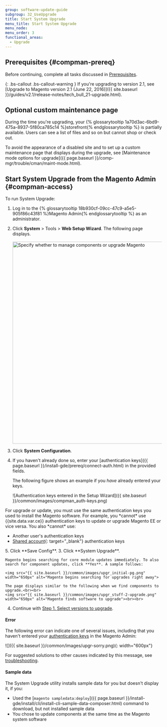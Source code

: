 ```yaml
---
group: software-update-guide
subgroup: 32_UseUpgrade
title: Start System Upgrade
menu_title: Start System Upgrade
menu_node:
menu_order: 3
functional_areas:
  - Upgrade
---
```


## Prerequisites   {#compman-prereq}

Before continuing, complete all tasks discussed in <a href="{{ page.baseurl }}/comp-mgr/prereq/prereq_compman.html">Prerequisites</a>.

{: .bs-callout .bs-callout-warning }
If you're upgrading to version 2.1, see [Upgrade to Magento version 2.1 (June 22, 2016)]({{ site.baseurl }}/guides/v2.1/release-notes/tech_bull_21-upgrade.html).

## Optional custom maintenance page

During the time you're upgrading, your {% glossarytooltip 1a70d3ac-6bd9-475a-8937-5f80ca785c14 %}storefront{% endglossarytooltip %} is partially available. Users can see a list of files and so on but cannot shop or check out.

To avoid the appearance of a disabled site and to set up a custom maintenance page that displays during the upgrade, see [Maintenance mode options for upgrade]({{ page.baseurl }}/comp-mgr/trouble/cman/maint-mode.html).

## Start System Upgrade from the Magento Admin   {#compman-access}

To run System Upgrade:

1.	Log in to the {% glossarytooltip 18b930cf-09cc-47c9-a5e5-905f86c43f81 %}Magento Admin{% endglossarytooltip %} as an administrator.
2.	Click **System** > Tools > **Web Setup Wizard**.
	The following page displays.<br><br>
	<img src="{{ site.baseurl }}/common/images/cman_upgr_initial.png" width="650px" alt="Specify whether to manage components or upgrade Magento">
3.	Click **System Configuration**.
4.	If you haven't already done so, enter your [authentication keys]({{ page.baseurl }}/install-gde/prereq/connect-auth.html) in the provided fields.

	The following figure shows an example if you *have* already entered your keys.

	![Authentication keys entered in the Setup Wizard]({{ site.baseurl }}/common/images/compman_auth-keys.png)

  <div class="bs-callout bs-callout-warning" markdown="1">
  For upgrade or update, you must use the same authentication keys you used to install the Magento software. For example, you *cannot* use {{site.data.var.ce}} authentication keys to update or upgrade Magento EE or vice versa. You also *cannot* use:

  * Another user's authentication keys
  * [Shared account](http://docs.magento.com/m2/ce/user_guide/magento/magento-account-share.html){: target="_blank"} authentication keys
  </div>
5.	Click **Save Config**.
3.	Click **System Upgrade**.

	Magento begins searching for core module updates immediately. To also search for component updates, click **Yes**. A sample follows:

	<img src="{{ site.baseurl }}/common/images/upgr_initial-pg.png" width="650px" alt="Magento begins searching for upgrades right away">

	The page displays similar to the following when we find components to upgrade.<br><br>
	<img src="{{ site.baseurl }}/common/images/upgr_stuff-2-upgrade.png" width="650px" alt="Magento finds software to upgrade"><br><br>
4. 	Continue with <a href="{{ page.baseurl }}/comp-mgr/upgrader/upgrade-main-pg.html">Step 1. Select versions to upgrade</a>.

#### Error

The following error can indicate one of several issues, including that you haven't entered your <a href="{{ page.baseurl }}/comp-mgr/prereq/prereq_auth-token.html">authentication keys</a> in the Magento Admin:

![]({{ site.baseurl }}/common/images/upgr-sorry.png){: width="600px"}

For suggested solutions to other causes indicated by this message, see <a href="{{ page.baseurl }}/comp-mgr/trouble/cman/were-sorry.html">troubleshooting</a>.

#### Sample data

The System Upgrade utility installs sample data for you but doesn't display it, if you:

*	Used the [`magento sampledata:deploy`]({{ page.baseurl }}/install-gde/install/cli/install-cli-sample-data-composer.html) command to download, but not installed sample data
*	You chose to update components at the same time as the Magento system software
